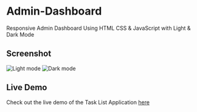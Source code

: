 # Admin-Dashboard
Responsive Admin Dashboard Using HTML CSS &amp; JavaScript with Light &amp; Dark Mode

## Screenshot

![Light mode](https://github.com/chanatinart02/Admin-Dashboard/assets/125489141/4011eae2-331d-4bf4-ac7d-55984f2a8605) 
![Dark mode](https://github.com/chanatinart02/Admin-Dashboard/assets/125489141/70387269-3d1e-4dcf-83d9-8b786783b255)


## Live Demo

Check out the live demo of the Task List Application [here](https://chanatinart02.github.io/Admin-Dashboard/#)
